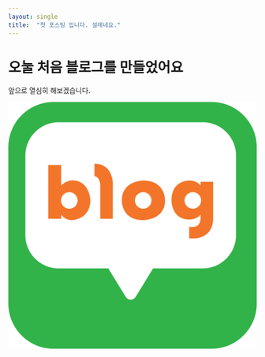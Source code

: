 ```yaml
---
layout: single
title:  "첫 포스팅 입니다. 설레네요."
---
```


# 오눌 처음 블로그를 만들었어요

앞으로 열심히 해보겠습니다.



![네이버블로그](../images/2021-11-13-first/네이버블로그-16367857538571-16367857788892.png)
